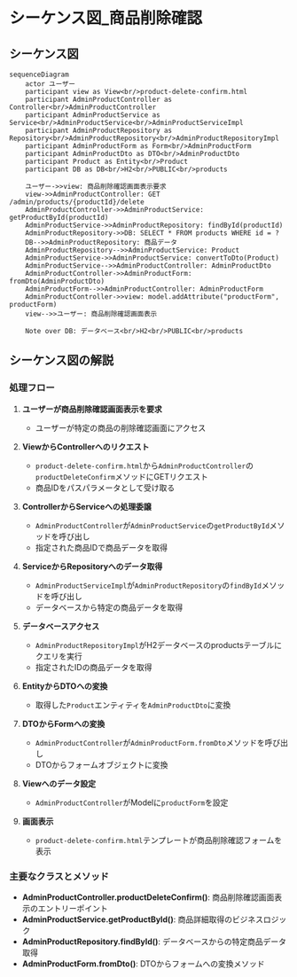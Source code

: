 # シーケンス図_商品削除確認

## シーケンス図

```mermaid
sequenceDiagram
    actor ユーザー
    participant view as View<br/>product-delete-confirm.html
    participant AdminProductController as Controller<br/>AdminProductController
    participant AdminProductService as Service<br/>AdminProductService<br/>AdminProductServiceImpl
    participant AdminProductRepository as Repository<br/>AdminProductRepository<br/>AdminProductRepositoryImpl
    participant AdminProductForm as Form<br/>AdminProductForm
    participant AdminProductDto as DTO<br/>AdminProductDto
    participant Product as Entity<br/>Product
    participant DB as DB<br/>H2<br/>PUBLIC<br/>products

    ユーザー->>view: 商品削除確認画面表示要求
    view->>AdminProductController: GET /admin/products/{productId}/delete
    AdminProductController->>AdminProductService: getProductById(productId)
    AdminProductService->>AdminProductRepository: findById(productId)
    AdminProductRepository->>DB: SELECT * FROM products WHERE id = ?
    DB-->>AdminProductRepository: 商品データ
    AdminProductRepository-->>AdminProductService: Product
    AdminProductService->>AdminProductService: convertToDto(Product)
    AdminProductService-->>AdminProductController: AdminProductDto
    AdminProductController->>AdminProductForm: fromDto(AdminProductDto)
    AdminProductForm-->>AdminProductController: AdminProductForm
    AdminProductController->>view: model.addAttribute("productForm", productForm)
    view-->>ユーザー: 商品削除確認画面表示

    Note over DB: データベース<br/>H2<br/>PUBLIC<br/>products
```

## シーケンス図の解説

### 処理フロー
1. **ユーザーが商品削除確認画面表示を要求**
   - ユーザーが特定の商品の削除確認画面にアクセス

2. **ViewからControllerへのリクエスト**
   - `product-delete-confirm.html`から`AdminProductController`の`productDeleteConfirm`メソッドにGETリクエスト
   - 商品IDをパスパラメータとして受け取る

3. **ControllerからServiceへの処理委譲**
   - `AdminProductController`が`AdminProductService`の`getProductById`メソッドを呼び出し
   - 指定された商品IDで商品データを取得

4. **ServiceからRepositoryへのデータ取得**
   - `AdminProductServiceImpl`が`AdminProductRepository`の`findById`メソッドを呼び出し
   - データベースから特定の商品データを取得

5. **データベースアクセス**
   - `AdminProductRepositoryImpl`がH2データベースのproductsテーブルにクエリを実行
   - 指定されたIDの商品データを取得

6. **EntityからDTOへの変換**
   - 取得した`Product`エンティティを`AdminProductDto`に変換

7. **DTOからFormへの変換**
   - `AdminProductController`が`AdminProductForm.fromDto`メソッドを呼び出し
   - DTOからフォームオブジェクトに変換

8. **Viewへのデータ設定**
   - `AdminProductController`がModelに`productForm`を設定

9. **画面表示**
   - `product-delete-confirm.html`テンプレートが商品削除確認フォームを表示

### 主要なクラスとメソッド
- **AdminProductController.productDeleteConfirm()**: 商品削除確認画面表示のエントリーポイント
- **AdminProductService.getProductById()**: 商品詳細取得のビジネスロジック
- **AdminProductRepository.findById()**: データベースからの特定商品データ取得
- **AdminProductForm.fromDto()**: DTOからフォームへの変換メソッド 